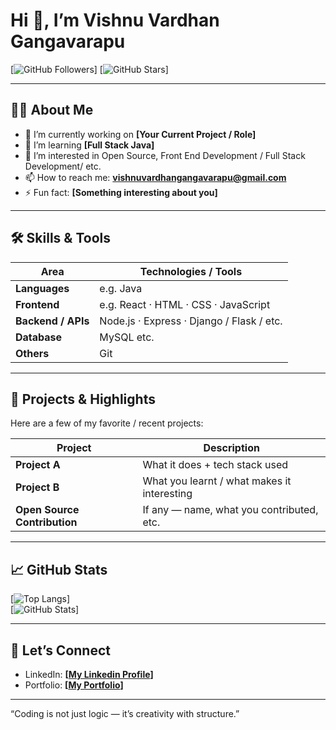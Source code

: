 # Hi 👋, I’m **Vishnu Vardhan Gangavarapu**

[![GitHub Followers](https://img.shields.io/github/followers/vishnuvardhan-2004?label=Follow&style=social)]
[![GitHub Stars](https://img.shields.io/github/stars/vishnuvardhan-2004?style=social)]

---

## 👨‍💻 About Me

- 🔭 I’m currently working on **[Your Current Project / Role]**
- 🌱 I’m learning **[Full Stack Java]**
- 💬 I’m interested in Open Source, Front End Development / Full Stack Development/ etc.
- 📫 How to reach me: **vishnuvardhangangavarapu@gmail.com**
- ⚡ Fun fact: **[Something interesting about you]**

---

## 🛠 Skills & Tools

| Area | Technologies / Tools |
|---|---|
| **Languages** | e.g. Java |
| **Frontend** | e.g. React · HTML · CSS · JavaScript |
| **Backend / APIs** | Node.js · Express · Django / Flask / etc. |
| **Database** | MySQL etc. |
| **Others** | Git |

---

## 🚀 Projects & Highlights

Here are a few of my favorite / recent projects:

| Project | Description |
|---|---|
| **Project A** | What it does + tech stack used |
| **Project B** | What you learnt / what makes it interesting |
| **Open Source Contribution** | If any — name, what you contributed, etc. |

---

## 📈 GitHub Stats

[![Top Langs](https://github-readme-stats.vercel.app/api/top-langs/?username=vishnuvardhan-2004&layout=compact&theme=default)]  
[![GitHub Stats](https://github-readme-stats.vercel.app/api?username=vishnuvardhan-2004&show_icons=true&theme=default)]

---

## 🤝 Let’s Connect

- LinkedIn: **[[My Linkedin Profile](https://www.linkedin.com/in/vishnu-vardhan-gangavarapu/)]**
- Portfolio: **[[My Portfolio](https://vishnuvardhan-2004.github.io/Portfolio/)]**

---

“Coding is not just logic — it’s creativity with structure.”

